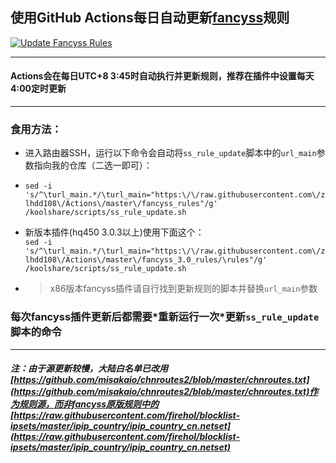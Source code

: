 ## 使用GitHub Actions每日自动更新[fancyss](https://github.com/hq450/fancyss)规则  
[![Update Fancyss Rules](https://github.com/qxzg/Actions/actions/workflows/fancyss-rules.yml/badge.svg)](https://github.com/qxzg/Actions/actions/workflows/fancyss-rules.yml)   

---   
#### Actions会在每日UTC+8 3:45时自动执行并更新规则，推荐在插件中设置每天4:00定时更新  
---
### 食用方法：
- 进入路由器SSH，运行以下命令会自动将`ss_rule_update`脚本中的`url_main`参数指向我的仓库（二选一即可）：
- `sed -i 's/^\turl_main.*/\turl_main="https:\/\/raw.githubusercontent.com\/zlhdd108\/Actions\/master\/fancyss_rules"/g' /koolshare/scripts/ss_rule_update.sh` 
- 新版本插件(hq450 3.0.3以上)使用下面这个：  
`sed -i 's/^\turl_main.*/\turl_main="https:\/\/raw.githubusercontent.com\/zlhdd108\/Actions\/master\/fancyss_3.0_rules/\rules"/g' /koolshare/scripts/ss_rule_update.sh` 


- > x86版本fancyss插件请自行找到更新规则的脚本并替换`url_main`参数
### 每次fancyss插件更新后都需要\*重新运行一次\*更新`ss_rule_update`脚本的命令
---
##### 注：由于源更新较慢，大陆白名单已改用[https://github.com/misakaio/chnroutes2/blob/master/chnroutes.txt](https://github.com/misakaio/chnroutes2/blob/master/chnroutes.txt)作为规则源，而非fancyss原版规则中的[https://raw.githubusercontent.com/firehol/blocklist-ipsets/master/ipip_country/ipip_country_cn.netset](https://raw.githubusercontent.com/firehol/blocklist-ipsets/master/ipip_country/ipip_country_cn.netset)   
